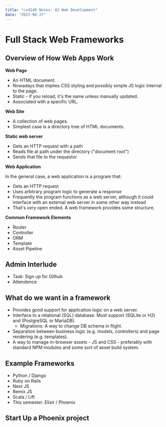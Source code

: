 ```yaml
---
title: "cs4140 Notes: 02 Web Development"
date: "2023-08-27"
---
```


# Full Stack Web Frameworks

## Overview of How Web Apps Work

**Web Page**

 - An HTML document. 
 - Nowadays that implies CSS styling and possibly simple JS logic internal to the page.
 - Static - if you reload, it's the same unless manually updated.
 - Associated with a specific URL.

**Web Site**

 - A collection of web pages.
 - Simplest case is a directory tree of HTML documents.

**Static web server**

 - Gets an HTTP request with a path
 - Reads file at path under the directory ("document root")
 - Sends that file to the requestor
 
**Web Application**

In the general case, a web application is a program that:

 - Gets an HTTP request
 - Uses arbitrary program logic to generate a response
 - Frequently the program functions as a web server, although it
   could interface with an external web server in some other way 
   instead
 - That's *very* open ended. A web framework provides some structure.

**Common Framework Elements**

 - Router
 - Controller
 - ORM
 - Template
 - Asset Pipeline

## Admin Interlude

 - Task: Sign up for Github
 - Attendence


## What do we want in a framework

 - Provides good support for application logic on a web server.
 - Interface to a relational (SQL) database. Must support (SQLite or H2) and (PostgreSQL or MariaDB).
   - Migrations: A way to change DB schema in flight.
 - Separation between business logic (e.g. models, controllers) and page rendering (e.g. templates).
 - A way to manage in-browser assets - JS and CSS - preferably with standard NPM modules and some sort of asset build system.
 
## Example Frameworks

 - Python / Django
 - Ruby on Rails
 - Next JS
 - Remix JS
 - Scala / Lift
 - This semester: Elixir / Phoenix


## Start Up a Phoenix project
